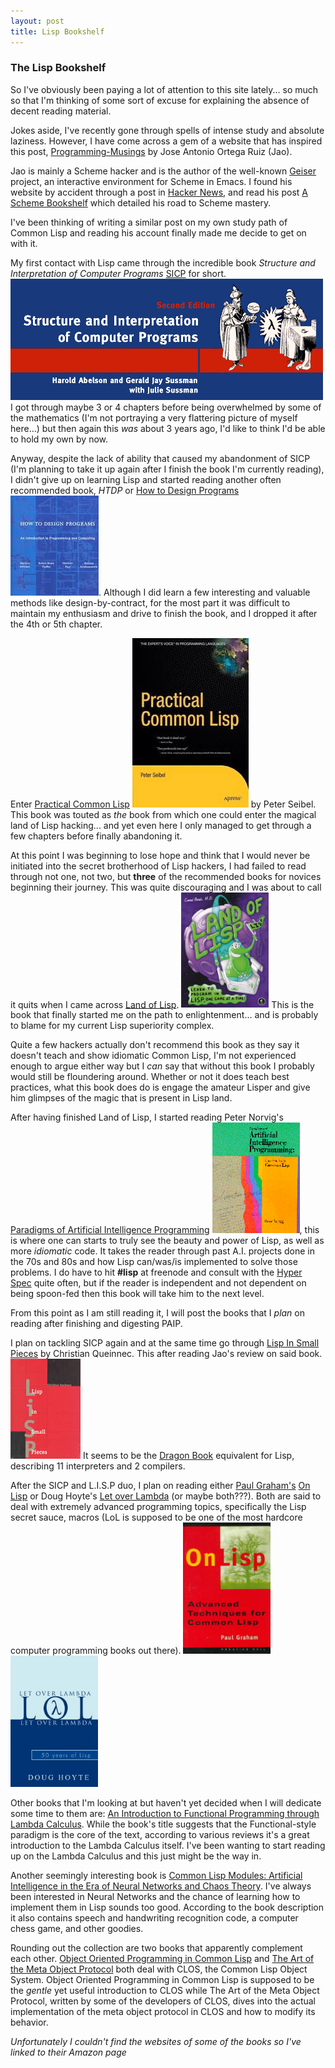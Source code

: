 ```yaml
---
layout: post
title: Lisp Bookshelf
---
```


### The Lisp Bookshelf
So I've obviously been paying a lot of attention to this site
lately... so much so that I'm thinking of some sort of excuse for
explaining the absence of decent reading material.

Jokes aside, I've recently gone through spells of intense study and
absolute laziness. However, I have come across a gem of a website that
has inspired this post,
[Programming-Musings](http://programming-musings.org) by Jose Antonio
Ortega Ruiz (Jao).

Jao is mainly a Scheme hacker and is the author of the well-known
[Geiser](http://www.nongnu.org/geiser/) project, an interactive environment
for Scheme in Emacs. I found his website by accident through a post
in [Hacker News](http://news.ycombinator.com), and read his post
[A Scheme Bookshelf](http://programming-musings.org/2007/01/31/a-scheme-bookshelf/)
which detailed his road to Scheme mastery.

I've been thinking of writing a similar post on my own study path of Common
Lisp and reading his account finally made me decide to get on with it.

My first contact with Lisp came through the incredible book *Structure
and Interpretation of Computer Programs*
[SICP](mitpress.mit.edu/sicp/) for short. <img class="floatleft"
src="/img/sicp.gif"/> I got through maybe 3 or 4 chapters before being
overwhelmed by some of the mathematics (I'm not portraying a very
flattering picture of myself here...) but then again this *was* about
3 years ago, I'd like to think I'd be able to hold my own by now.

Anyway, despite the lack of ability that caused my abandonment of
SICP (I'm planning to take it up again after I finish the book I'm
currently reading), I didn't give up on learning Lisp and started
reading another often recommended book, *HTDP* or
[How to Design Programs](http://htdp.org/) <img class="floatright"
src="/img/htdp.jpg">. Although I did learn a few interesting and
valuable methods like design-by-contract, for the most part it was
difficult to maintain my enthusiasm and drive to finish the book, and
I dropped it after the 4th or 5th chapter.

Enter [Practical Common Lisp](http://www.gigamonkeys.com/book/) <img
class="floatleft" src="/img/pcl.jpg"> by Peter Seibel. This book was
touted as *the* book from which one could enter the magical land of
Lisp hacking... and yet even here I only managed to get through a few
chapters before finally abandoning it.

At this point I was beginning to lose hope and think that I would
never be initiated into the secret brotherhood of Lisp hackers, I had
failed to read through not one, not two, but **three** of the
recommended books for novices beginning their journey. This was quite
discouraging and I was about to call it quits when I came across
[Land of Lisp](http://landoflisp.com/). <img class="floatright"
src="/img/lol.png" style="width:10em;"> This is the book that finally started me on the
path to enlightenment... and is probably to blame for my current Lisp superiority
complex.

Quite a few hackers actually don't recommend this book as they say it
doesn't teach and show idiomatic Common Lisp, I'm not experienced
enough to argue either way but I *can* say that without this book I
probably would still be floundering around. Whether
or not it does teach best practices, what this book does do is engage
the amateur Lisper and give him glimpses of the magic that is present
in Lisp land.

After having finished Land of Lisp, I started reading Peter Norvig's
[Paradigms of Artificial Intelligence Programming](http://norvig.com/paip.html)
<img class="floatleft" src="/img/paip-cover.gif" style="width:10em">, this is where one
can starts to truly see the beauty and power of Lisp, as well as more
*idiomatic* code. It takes the reader through past A.I. projects done
in the 70s and 80s and how Lisp can/was/is implemented to solve those
problems. I do have to hit **#lisp** at freenode and consult with the
[Hyper Spec](http://www.lispworks.com/documentation/HyperSpec/Front/)
quite often, but if the reader is independent and not dependent on
being spoon-fed then this book will take him to the next level.

From this point as I am still reading it, I will post the books that
I *plan* on reading after finishing and digesting PAIP.

I plan on tackling SICP again and at the same time go through [Lisp In
Small Pieces](http://www.amazon.com/books/dp/0521545668) by Christian
Queinnec. This after reading Jao's review on said book. <img
class="floatright" src="/img/l.i.s.p.jpg"> It seems to be the [Dragon
Book](http://dragonbook.stanford.edu/) equivalent for Lisp, describing
11 interpreters and 2 compilers.

After the SICP and L.I.S.P duo, I plan on reading either
[Paul Graham's](http://paulgraham.com/)
[On Lisp](http://www.paulgraham.com/onlisp.html) or Doug Hoyte's [Let
over Lambda](http://letoverlambda.com/) (or maybe both???). Both are
said to deal with extremely advanced programming topics, specifically
the Lisp secret sauce, macros (LoL is supposed to be one of the
most hardcore computer programming books out there). <img
class="floatleft" src="/img/onlisp.jpg" style="width:10em">
<img class="floatleft" src="/img/lol.jpg" style="width:10em"> 

Other books that I'm looking at but haven't yet decided when I will dedicate some time to them are:
[An Introduction to Functional Programming through Lambda Calculus](http://www.amazon.com/Introduction-Functional-Programming-Calculus-Mathematics/dp/0486478831).
While the book's title suggests that the Functional-style paradigm is
the core of the text, according to various reviews it's a great
introduction to the Lambda Calculus itself. I've been wanting to start
reading up on the Lambda Calculus and this just might be the way in.

Another seemingly interesting book is
[Common Lisp Modules: Artificial Intelligence in the Era of Neural Networks and Chaos Theory](http://www.amazon.com/Common-LISP-Modules-Artificial-Intelligence/dp/0387976140).
I've always been interested in Neural Networks and the chance of
learning how to implement them in Lisp sounds too good. According to
the book description it also contains speech and handwriting
recognition code, a computer chess game, and other goodies.

Rounding out the collection are two books that apparently complement
each other.
[Object Oriented Programming in Common Lisp](http://www.amazon.com/Object-Oriented-Programming-COMMON-LISP-Programmers/dp/0201175894)
and
[The Art of the Meta Object Protocol](https://mitpress.mit.edu/books/art-metaobject-protocol)
both deal with CLOS, the Common Lisp Object System. Object Oriented
Programming in Common Lisp is supposed to be the *gentle* yet useful
introduction to CLOS while The Art of the Meta Object Protocol,
written by some of the developers of CLOS, dives into the actual
implementation of the meta object protocol in CLOS and how to modify
its behavior.

*Unfortunately I couldn't find the websites of some of the books so
 I've linked to their Amazon page*
